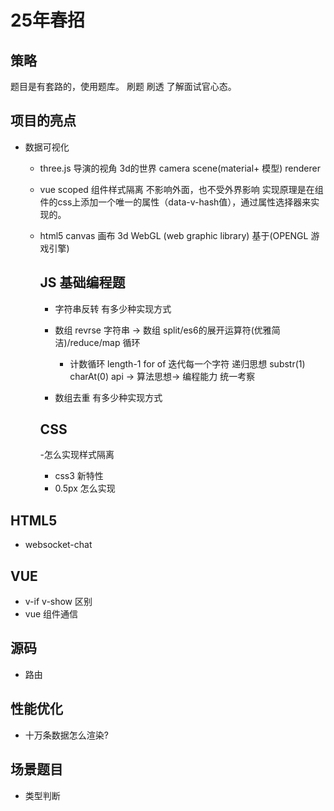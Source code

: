 # 25年春招

## 策略
题目是有套路的，使用题库。
刷题 刷透 了解面试官心态。



## 项目的亮点
- 数据可视化
  - three.js 
  导演的视角 3d的世界
  camera scene(material+ 模型) renderer 
  - vue scoped 组件样式隔离 不影响外面，也不受外界影响
    实现原理是在组件的css上添加一个唯一的属性（data-v-hash值），通过属性选择器来实现的。

  - html5 canvas 画布
    3d WebGL (web graphic library) 基于(OPENGL 游戏引擎)

    ## JS 基础编程题

    - 字符串反转 有多少种实现方式
     - 数组 revrse
       字符串 -> 数组
       split/es6的展开运算符(优雅简洁)/reduce/map
       循环
        - 计数循环 length-1
        for of 迭代每一个字符
        递归思想 substr(1) charAt(0)
       api -> 算法思想-> 编程能力 统一考察
      

    - 数组去重 有多少种实现方式

    ## CSS
    -怎么实现样式隔离
    - css3 新特性
    - 0.5px 怎么实现

## HTML5
 - websocket-chat

 ## VUE
 - v-if v-show 区别
 - vue 组件通信

 ## 源码
 - 路由

 ## 性能优化
 - 十万条数据怎么渲染?

## 场景题目
- 类型判断

